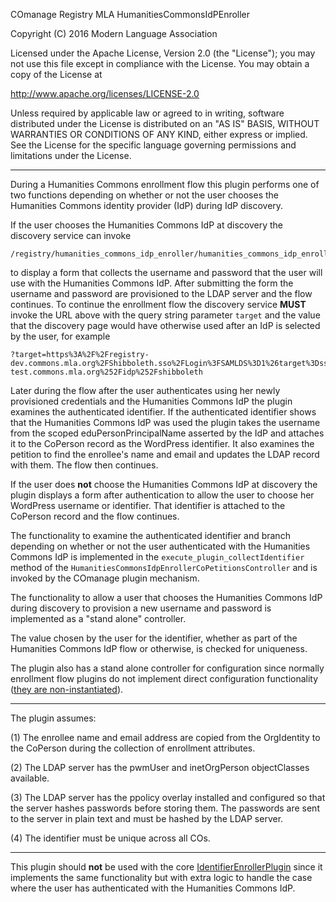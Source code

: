 COmanage Registry MLA HumanitiesCommonsIdPEnroller

Copyright (C) 2016 Modern Language Association

Licensed under the Apache License, Version 2.0 (the "License"); you may not use this file
except in compliance with the License. You may obtain a copy of the License at

http://www.apache.org/licenses/LICENSE-2.0

Unless required by applicable law or agreed to in writing, software distributed under
the License is distributed on an "AS IS" BASIS, WITHOUT WARRANTIES OR CONDITIONS OF ANY
KIND, either express or implied. See the License for the specific language governing
permissions and limitations under the License.

--------

During a Humanities Commons enrollment flow this plugin performs one of two functions
depending on whether or not the user chooses the Humanities Commons identity provider
(IdP) during IdP discovery.

If the user chooses the Humanities Commons IdP at discovery the discovery service
can invoke

```
/registry/humanities_commons_idp_enroller/humanities_commons_idp_enroller_accounts/provision
```

to display a form that collects the username and password that the user will use with
the Humanities Commons IdP. After submitting the form the username and password are
provisioned to the LDAP server and the flow continues. To continue the enrollment flow
the discovery service **MUST** invoke the URL above with the query string parameter
`target` and the value that the discovery page would have otherwise used after
an IdP is selected by the user, for example

```
?target=https%3A%2F%2Fregistry-dev.commons.mla.org%2FShibboleth.sso%2FLogin%3FSAMLDS%3D1%26target%3Dss%253Amem%253A58fd2928856cb1d50621cf34fa0614509f6e6e837dc0f3779fdc887a5f7cfa07%26entityID%3Dhttps%253A%252F%252Fhcommons-test.commons.mla.org%252Fidp%252Fshibboleth
```

Later during the flow after the user authenticates using her newly provisioned credentials
and the Humanities Commons IdP the plugin examines the authenticated identifier. 
If the authenticated identifier shows that the Humanities Commons IdP was used 
the plugin takes the username from the scoped eduPersonPrincipalName asserted by the 
IdP and attaches it to the CoPerson record as the WordPress identifier. It also
examines the petition to find the enrollee's name and email and updates the LDAP
record with them. The flow then continues.

If the user does **not** choose the Humanities Commons IdP at discovery the plugin
displays a form after authentication to allow the user to choose her WordPress
username or identifier. That identifier is attached to the CoPerson record and the
flow continues.

The functionality to examine the authenticated identifier and branch depending
on whether or not the user authenticated with the Humanities Commons IdP is
implemented in the `execute_plugin_collectIdentifier` method of the
`HumanitiesCommonsIdpEnrollerCoPetitionsController` and is invoked by the 
COmanage plugin mechanism.

The functionality to allow a user that chooses the Humanities Commons IdP
during discovery to provision a new username and password is implemented
as a "stand alone" controller.

The value chosen by the user for the identifier, whether as part of the
Humanities Commons IdP flow or otherwise, is checked for uniqueness.

The plugin also has a stand alone controller for configuration since normally
enrollment flow plugins do not implement direct configuration functionality
([they are non-instantiated](https://spaces.internet2.edu/display/COmanage/Writing+Registry+Plugins)).

--------

The plugin assumes:

(1) The enrollee name and email address are copied from the OrgIdentity
    to the CoPerson during the collection of enrollment attributes.

(2) The LDAP server has the pwmUser and inetOrgPerson objectClasses
    available.

(3) The LDAP server has the ppolicy overlay installed and configured so that
    the server hashes passwords before storing them. The passwords are sent
    to the server in plain text and must be hashed by the LDAP server.

(4) The identifier must be unique across all COs.

--------

This plugin should **not** be used with the core
[IdentifierEnrollerPlugin](https://spaces.internet2.edu/display/COmanage/IdentifierEnroller+Plugin)
since it implements the same functionality but with extra logic to handle
the case where the user has authenticated with the Humanities Commons
IdP.
